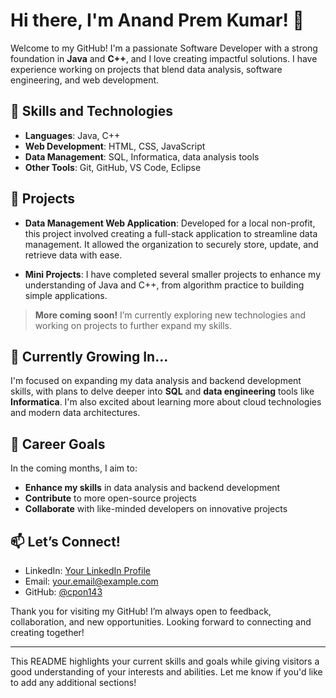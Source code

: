 # Hi there, I'm Anand Prem Kumar! 👋

Welcome to my GitHub! I'm a passionate Software Developer with a strong foundation in **Java** and **C++**, and I love creating impactful solutions. I have experience working on projects that blend data analysis, software engineering, and web development. 

## 🚀 Skills and Technologies

- **Languages**: Java, C++
- **Web Development**: HTML, CSS, JavaScript
- **Data Management**: SQL, Informatica, data analysis tools
- **Other Tools**: Git, GitHub, VS Code, Eclipse

## 📂 Projects

- **Data Management Web Application**: Developed for a local non-profit, this project involved creating a full-stack application to streamline data management. It allowed the organization to securely store, update, and retrieve data with ease.
  
- **Mini Projects**: I have completed several smaller projects to enhance my understanding of Java and C++, from algorithm practice to building simple applications.

> **More coming soon!** I’m currently exploring new technologies and working on projects to further expand my skills.

## 🌱 Currently Growing In...

I'm focused on expanding my data analysis and backend development skills, with plans to delve deeper into **SQL** and **data engineering** tools like **Informatica**. I'm also excited about learning more about cloud technologies and modern data architectures.

## 💼 Career Goals

In the coming months, I aim to:

- **Enhance my skills** in data analysis and backend development
- **Contribute** to more open-source projects
- **Collaborate** with like-minded developers on innovative projects

## 📫 Let’s Connect!

- LinkedIn: [Your LinkedIn Profile](https://www.linkedin.com/in/yourprofile)
- Email: your.email@example.com
- GitHub: [@cpon143](https://github.com/cpon143)

Thank you for visiting my GitHub! I’m always open to feedback, collaboration, and new opportunities. Looking forward to connecting and creating together!

---

This README highlights your current skills and goals while giving visitors a good understanding of your interests and abilities. Let me know if you'd like to add any additional sections!
